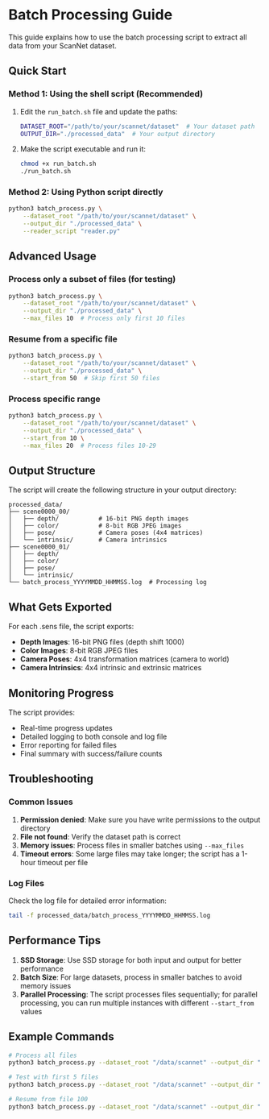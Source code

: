 # Batch Processing Guide

This guide explains how to use the batch processing script to extract all data from your ScanNet dataset.

## Quick Start

### Method 1: Using the shell script (Recommended)

1. Edit the `run_batch.sh` file and update the paths:
   ```bash
   DATASET_ROOT="/path/to/your/scannet/dataset"  # Your dataset path
   OUTPUT_DIR="./processed_data"  # Your output directory
   ```

2. Make the script executable and run it:
   ```bash
   chmod +x run_batch.sh
   ./run_batch.sh
   ```

### Method 2: Using Python script directly

```bash
python3 batch_process.py \
    --dataset_root "/path/to/your/scannet/dataset" \
    --output_dir "./processed_data" \
    --reader_script "reader.py"
```

## Advanced Usage

### Process only a subset of files (for testing)

```bash
python3 batch_process.py \
    --dataset_root "/path/to/your/scannet/dataset" \
    --output_dir "./processed_data" \
    --max_files 10  # Process only first 10 files
```

### Resume from a specific file

```bash
python3 batch_process.py \
    --dataset_root "/path/to/your/scannet/dataset" \
    --output_dir "./processed_data" \
    --start_from 50  # Skip first 50 files
```

### Process specific range

```bash
python3 batch_process.py \
    --dataset_root "/path/to/your/scannet/dataset" \
    --output_dir "./processed_data" \
    --start_from 10 \
    --max_files 20  # Process files 10-29
```

## Output Structure

The script will create the following structure in your output directory:

```
processed_data/
├── scene0000_00/
│   ├── depth/           # 16-bit PNG depth images
│   ├── color/           # 8-bit RGB JPEG images
│   ├── pose/            # Camera poses (4x4 matrices)
│   └── intrinsic/       # Camera intrinsics
├── scene0000_01/
│   ├── depth/
│   ├── color/
│   ├── pose/
│   └── intrinsic/
└── batch_process_YYYYMMDD_HHMMSS.log  # Processing log
```

## What Gets Exported

For each .sens file, the script exports:

- **Depth Images**: 16-bit PNG files (depth shift 1000)
- **Color Images**: 8-bit RGB JPEG files
- **Camera Poses**: 4x4 transformation matrices (camera to world)
- **Camera Intrinsics**: 4x4 intrinsic and extrinsic matrices

## Monitoring Progress

The script provides:
- Real-time progress updates
- Detailed logging to both console and log file
- Error reporting for failed files
- Final summary with success/failure counts

## Troubleshooting

### Common Issues

1. **Permission denied**: Make sure you have write permissions to the output directory
2. **File not found**: Verify the dataset path is correct
3. **Memory issues**: Process files in smaller batches using `--max_files`
4. **Timeout errors**: Some large files may take longer; the script has a 1-hour timeout per file

### Log Files

Check the log file for detailed error information:
```bash
tail -f processed_data/batch_process_YYYYMMDD_HHMMSS.log
```

## Performance Tips

1. **SSD Storage**: Use SSD storage for both input and output for better performance
2. **Batch Size**: For large datasets, process in smaller batches to avoid memory issues
3. **Parallel Processing**: The script processes files sequentially; for parallel processing, you can run multiple instances with different `--start_from` values

## Example Commands

```bash
# Process all files
python3 batch_process.py --dataset_root "/data/scannet" --output_dir "./output"

# Test with first 5 files
python3 batch_process.py --dataset_root "/data/scannet" --output_dir "./test_output" --max_files 5

# Resume from file 100
python3 batch_process.py --dataset_root "/data/scannet" --output_dir "./output" --start_from 100
```
